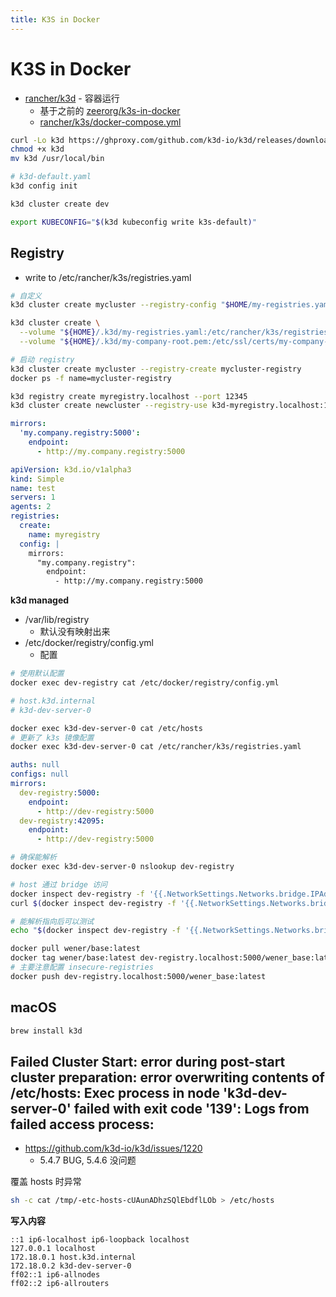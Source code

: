 ```yaml
---
title: K3S in Docker
---
```


# K3S in Docker

- [rancher/k3d](https://github.com/rancher/k3d) - 容器运行
  - 基于之前的 [zeerorg/k3s-in-docker](https://github.com/zeerorg/k3s-in-docker)
  - [rancher/k3s/docker-compose.yml](https://github.com/rancher/k3s/blob/master/docker-compose.yml)

```bash
curl -Lo k3d https://ghproxy.com/github.com/k3d-io/k3d/releases/download/v5.4.7/k3d-linux-arm64
chmod +x k3d
mv k3d /usr/local/bin

# k3d-default.yaml
k3d config init

k3d cluster create dev

export KUBECONFIG="$(k3d kubeconfig write k3s-default)"
```

## Registry

- write to /etc/rancher/k3s/registries.yaml

```bash
# 自定义
k3d cluster create mycluster --registry-config "$HOME/my-registries.yaml"

k3d cluster create \
  --volume "${HOME}/.k3d/my-registries.yaml:/etc/rancher/k3s/registries.yaml" \
  --volume "${HOME}/.k3d/my-company-root.pem:/etc/ssl/certs/my-company-root.pem"

# 启动 registry
k3d cluster create mycluster --registry-create mycluster-registry
docker ps -f name=mycluster-registry

k3d registry create myregistry.localhost --port 12345
k3d cluster create newcluster --registry-use k3d-myregistry.localhost:12345
```

```yaml
mirrors:
  'my.company.registry:5000':
    endpoint:
      - http://my.company.registry:5000
```

```yaml
apiVersion: k3d.io/v1alpha3
kind: Simple
name: test
servers: 1
agents: 2
registries:
  create:
    name: myregistry
  config: |
    mirrors:
      "my.company.registry":
        endpoint:
          - http://my.company.registry:5000
```

**k3d managed**

- /var/lib/registry
  - 默认没有映射出来
- /etc/docker/registry/config.yml
  - 配置

```bash
# 使用默认配置
docker exec dev-registry cat /etc/docker/registry/config.yml

# host.k3d.internal
# k3d-dev-server-0

docker exec k3d-dev-server-0 cat /etc/hosts
# 更新了 k3s 镜像配置
docker exec k3d-dev-server-0 cat /etc/rancher/k3s/registries.yaml
```

```yaml
auths: null
configs: null
mirrors:
  dev-registry:5000:
    endpoint:
      - http://dev-registry:5000
  dev-registry:42095:
    endpoint:
      - http://dev-registry:5000
```

```bash
# 确保能解析
docker exec k3d-dev-server-0 nslookup dev-registry

# host 通过 bridge 访问
docker inspect dev-registry -f '{{.NetworkSettings.Networks.bridge.IPAddress}}'
curl $(docker inspect dev-registry -f '{{.NetworkSettings.Networks.bridge.IPAddress}}'):5000 -I

# 能解析指向后可以测试
echo "$(docker inspect dev-registry -f '{{.NetworkSettings.Networks.bridge.IPAddress}}') dev-registry.localhost" >> /etc/hosts

docker pull wener/base:latest
docker tag wener/base:latest dev-registry.localhost:5000/wener_base:latest
# 主要注意配置 insecure-registries
docker push dev-registry.localhost:5000/wener_base:latest
```

## macOS

```bash
brew install k3d
```

## Failed Cluster Start: error during post-start cluster preparation: error overwriting contents of /etc/hosts: Exec process in node 'k3d-dev-server-0' failed with exit code '139': Logs from failed access process:

- https://github.com/k3d-io/k3d/issues/1220
  - 5.4.7 BUG, 5.4.6 没问题

覆盖 hosts 时异常

```bash
sh -c cat /tmp/-etc-hosts-cUAunADhzSQlEbdflLOb > /etc/hosts
```

**写入内容**

```hosts
::1 ip6-localhost ip6-loopback localhost
127.0.0.1 localhost
172.18.0.1 host.k3d.internal
172.18.0.2 k3d-dev-server-0
ff02::1 ip6-allnodes
ff02::2 ip6-allrouters
```
